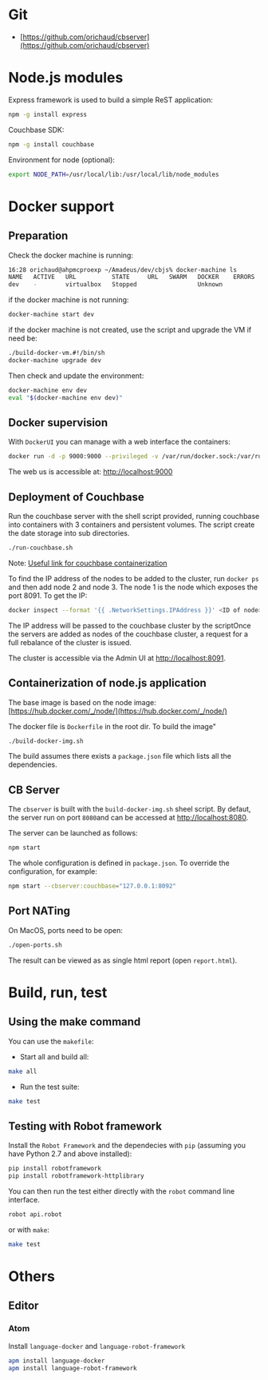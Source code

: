 # Git
* [https://github.com/orichaud/cbserver](https://github.com/orichaud/cbserver)

# Node.js modules

Express framework is used to build a simple ReST application:
```sh
npm -g install express
```
Couchbase SDK:
```sh
npm -g install couchbase
```

Environment for node (optional):
```sh
export NODE_PATH=/usr/local/lib:/usr/local/lib/node_modules
```

# Docker support

## Preparation

Check the docker machine is running:
```sh
16:28 orichaud@ahpmcproexp ~/Amadeus/dev/cbjs% docker-machine ls     
NAME   ACTIVE   URL          STATE     URL   SWARM   DOCKER    ERRORS
dev    -        virtualbox   Stopped                 Unknown   
```

if the docker machine is not running:
```sh
docker-machine start dev
```

if the docker machine is not created, use the script and upgrade the VM if need be:
```sh
./build-docker-vm.#!/bin/sh
docker-machine upgrade dev
```

Then check and update the environment:
```sh
docker-machine env dev
eval "$(docker-machine env dev)"
```

## Docker supervision
With `DockerUI` you can manage with a web interface the containers:
```sh
docker run -d -p 9000:9000 --privileged -v /var/run/docker.sock:/var/run/docker.sock --name DockerUI dockerui/dockerui
```
The web us is accessible at: [http://localhost:9000](http://localhost:9000)


## Deployment of Couchbase

Run the couchbase server with the shell script provided, running couchbase into containers with 3 containers and persistent volumes. The script create the date storage into sub directories.
```sh
./run-couchbase.sh
```
Note: [Useful link for couchbase containerization](http://developer.couchbase.com/documentation/server/4.0/install/docker-singlehost-miltiplecont.html)

To find the IP address of the nodes to be added to the cluster, run `docker ps` and then add node 2 and node 3. The node 1 is the node which exposes the port 8091. To get the IP:
```sh
docker inspect --format '{{ .NetworkSettings.IPAddress }}' <ID of node>
```
The IP address will be passed to the couchbase cluster by the scriptOnce the servers are added as nodes of the couchbase cluster, a request for a full rebalance of the cluster is issued.

The cluster is accessible via the Admin UI at [http://localhost:8091](http://localhost:8091).


## Containerization of node.js application
The base image is based on the node image: [https://hub.docker.com/_/node/](https://hub.docker.com/_/node/)

The docker file is `Dockerfile` in the root dir. To build the image"
```sh
./build-docker-img.sh
```
The build assumes there exists a `package.json` file which lists all the dependencies.

## CB Server
The `cbserver` is built with the `build-docker-img.sh` sheel script.
By defaut, the server run on port `8080`and can be accessed at [http://localhost:8080](http://localhost:8080]).

The server can be launched as follows:
```sh
npm start
```

The whole configuration is defined in `package.json`. To override the configuration, for example:
```sh
npm start --cbserver:couchbase="127.0.0.1:8092"
```

## Port NATing

On MacOS, ports need to be open:
```sh
./open-ports.sh
```



The result can be viewed as as single html report (open `report.html`).

# Build, run, test

## Using the make command

You can use the `makefile`:
* Start all and build all:
```sh
make all
```
* Run the test suite:
```sh
make test
```

## Testing with Robot framework
Install the `Robot Framework` and the dependecies with `pip` (assuming you have Python 2.7 and above installed):
```sh
pip install robotframework
pip install robotframework-httplibrary
```

You can then run the test either directly with the `robot` command line interface.

```sh
robot api.robot
```

or with `make`:

```sh
make test
```
# Others

## Editor

### Atom
Install `language-docker` and  `language-robot-framework`
```sh
apm install language-docker
apm install language-robot-framework
```
